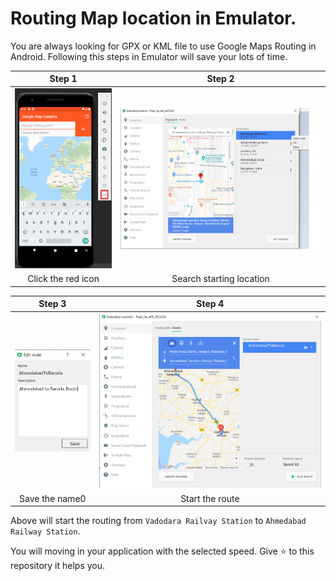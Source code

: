 # Routing Map location in Emulator.

You are always looking for GPX or KML file to use Google Maps Routing in Android. Following this steps in Emulator will save your lots of time. 

|Step 1|Step 2|
|:---:|:---:|
|![image_one.PNG](screenshots/routes/image_one.PNG)|![image_two.png](screenshots/routes/image_two.png)|
|Click the red icon|Search starting location|

|Step 3|Step 4|
|:---:|:---:|
|![image_three.png](screenshots/routes/image_three.png)|![image_four.PNG](screenshots/routes/image_four.PNG)
|Save the name0|Start the route|

Above will start the routing from `Vadodara Railvay Station` to `Ahmedabad Railway Station`.

You will moving in your application with the selected speed.
Give :star: to this repository it helps you.
